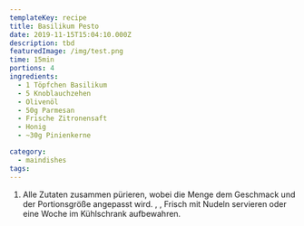 ```yaml
---
templateKey: recipe
title: Basilikum Pesto
date: 2019-11-15T15:04:10.000Z
description: tbd
featuredImage: /img/test.png
time: 15min
portions: 4
ingredients:
  - 1 Töpfchen Basilikum
  - 5 Knoblauchzehen
  - Olivenöl
  - 50g Parmesan
  - Frische Zitronensaft
  - Honig
  - ~30g Pinienkerne

category:
  - maindishes
tags:
---
```


1. Alle Zutaten zusammen pürieren, wobei die Menge dem Geschmack und der Portionsgröße angepasst wird. , , Frisch mit Nudeln servieren oder eine Woche im Kühlschrank aufbewahren.
